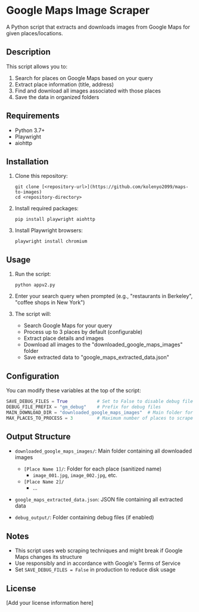 # Google Maps Image Scraper

A Python script that extracts and downloads images from Google Maps for given places/locations.

## Description

This script allows you to:
1. Search for places on Google Maps based on your query
2. Extract place information (title, address)
3. Find and download all images associated with those places
4. Save the data in organized folders

## Requirements

- Python 3.7+
- Playwright
- aiohttp

## Installation

1. Clone this repository:
   ```
   git clone [<repository-url>](https://github.com/kolenyo2099/maps-to-images)
   cd <repository-directory>
   ```

2. Install required packages:
   ```
   pip install playwright aiohttp
   ```

3. Install Playwright browsers:
   ```
   playwright install chromium
   ```

## Usage

1. Run the script:
   ```
   python appv2.py
   ```

2. Enter your search query when prompted (e.g., "restaurants in Berkeley", "coffee shops in New York")

3. The script will:
   - Search Google Maps for your query
   - Process up to 3 places by default (configurable)
   - Extract place details and images
   - Download all images to the "downloaded_google_maps_images" folder
   - Save extracted data to "google_maps_extracted_data.json"

## Configuration

You can modify these variables at the top of the script:

```python
SAVE_DEBUG_FILES = True           # Set to False to disable debug file generation
DEBUG_FILE_PREFIX = "gm_debug"    # Prefix for debug files
MAIN_DOWNLOAD_DIR = "downloaded_google_maps_images"  # Main folder for downloads
MAX_PLACES_TO_PROCESS = 3         # Maximum number of places to scrape
```

## Output Structure

- `downloaded_google_maps_images/`: Main folder containing all downloaded images
  - `[Place Name 1]/`: Folder for each place (sanitized name)
    - `image_001.jpg`, `image_002.jpg`, etc.
  - `[Place Name 2]/`
    - ...

- `google_maps_extracted_data.json`: JSON file containing all extracted data
- `debug_output/`: Folder containing debug files (if enabled)

## Notes

- This script uses web scraping techniques and might break if Google Maps changes its structure
- Use responsibly and in accordance with Google's Terms of Service
- Set `SAVE_DEBUG_FILES = False` in production to reduce disk usage

## License

[Add your license information here] 
